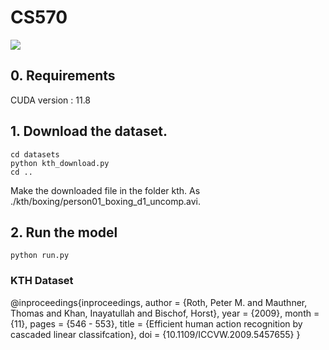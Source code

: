 # CS570

![](image.png)

## 0. Requirements

CUDA version : 11.8


## 1. Download the dataset.

```
cd datasets
python kth_download.py
cd ..
```

Make the downloaded file in the folder kth. As ./kth/boxing/person01_boxing_d1_uncomp.avi.

## 2. Run the model

```
python run.py
```

### KTH Dataset

@inproceedings{inproceedings,
author = {Roth, Peter M. and Mauthner, Thomas and Khan, Inayatullah and Bischof, Horst},
year = {2009},
month = {11},
pages = {546 - 553},
title = {Efficient human action recognition by cascaded linear classifcation},
doi = {10.1109/ICCVW.2009.5457655}
}
